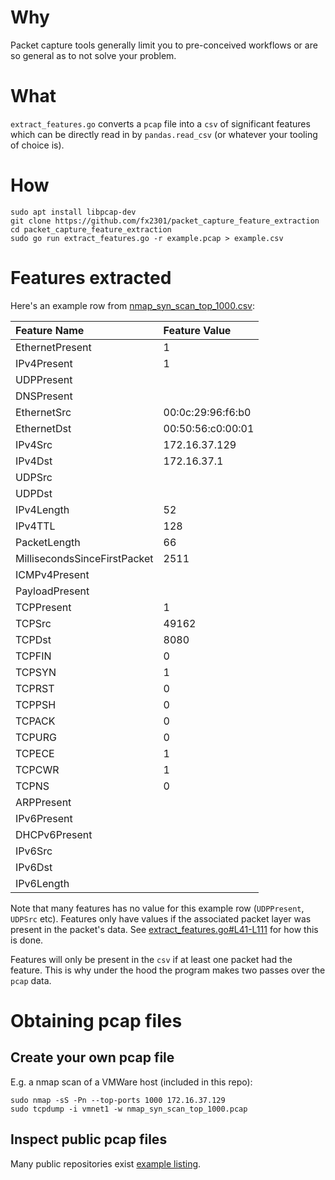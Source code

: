 # Why

Packet capture tools generally limit you to pre-conceived workflows or are so general as to not solve your problem. 

# What

`extract_features.go` converts a `pcap` file into a `csv` of significant features which can be directly read in by `pandas.read_csv` (or whatever your tooling of choice is).

# How

```
sudo apt install libpcap-dev
git clone https://github.com/fx2301/packet_capture_feature_extraction
cd packet_capture_feature_extraction
sudo go run extract_features.go -r example.pcap > example.csv
```

# Features extracted

Here's an example row from [nmap_syn_scan_top_1000.csv](https://github.com/fx2301/packet_capture_feature_extraction/blob/master/nmap_syn_scan_top_1000.csv):

| Feature Name                 | Feature Value     |
|:-----------------------------|:------------------|
| EthernetPresent              | 1                 |
| IPv4Present                  | 1                 |
| UDPPresent                   |                   |
| DNSPresent                   |                   |
| EthernetSrc                  | 00:0c:29:96:f6:b0 |
| EthernetDst                  | 00:50:56:c0:00:01 |
| IPv4Src                      | 172.16.37.129     |
| IPv4Dst                      | 172.16.37.1       |
| UDPSrc                       |                   |
| UDPDst                       |                   |
| IPv4Length                   | 52                |
| IPv4TTL                      | 128               |
| PacketLength                 | 66                |
| MillisecondsSinceFirstPacket | 2511              |
| ICMPv4Present                |                   |
| PayloadPresent               |                   |
| TCPPresent                   | 1                 |
| TCPSrc                       | 49162             |
| TCPDst                       | 8080              |
| TCPFIN                       | 0                 |
| TCPSYN                       | 1                 |
| TCPRST                       | 0                 |
| TCPPSH                       | 0                 |
| TCPACK                       | 0                 |
| TCPURG                       | 0                 |
| TCPECE                       | 1                 |
| TCPCWR                       | 1                 |
| TCPNS                        | 0                 |
| ARPPresent                   |                   |
| IPv6Present                  |                   |
| DHCPv6Present                |                   |
| IPv6Src                      |                   |
| IPv6Dst                      |                   |
| IPv6Length                   |                   |

Note that many features has no value for this example row (`UDPPresent`, `UDPSrc` etc). Features only have values if the associated packet layer was present in the packet's data. See [extract_features.go#L41-L111](https://github.com/fx2301/packet_capture_feature_extraction/blob/6b4dd95090097df57eaf80691ccdbd18da0de405/extract_features.go#L41-L111) for how this is done.

Features will only be present in the `csv` if at least one packet had the feature. This is why under the hood the program makes two passes over the `pcap` data.

# Obtaining pcap files

## Create your own pcap file

E.g. a nmap scan of a VMWare host (included in this repo):

```
sudo nmap -sS -Pn --top-ports 1000 172.16.37.129
sudo tcpdump -i vmnet1 -w nmap_syn_scan_top_1000.pcap
```

## Inspect public pcap files

Many public repositories exist [example listing](https://netcslab.wordpress.com/2017/07/19/publicly-available-pcap-files/).

